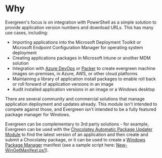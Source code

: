 # Why

Evergreen's focus is on integration with PowerShell as a simple solution to provide application version numbers and download URLs. This has many use cases, including:

* Importing applications into the Microsoft Deployment Toolkit or Microsoft Endpoint Configuration Manager for operating system deployment
* Creating applications packages in Microsoft Intune or another MDM solution
* Integration with [Azure DevOps](https://stealthpuppy.com/packer/) or [Packer](https://www.packer.io/) to create evergreen machine images on-premises, in Azure, AWS, or other cloud platforms
* Maintaining a library of application install packages to enable roll back or roll forward of application versions in an image
* Audit installed application versions in an image or a Windows desktop

There are several community and commercial solutions that manage application deployment and updates already. This module isn't intended to compete against those, and Evergreen isn't intended to be a fully featured package manager for Windows.

Evergreen can be complementary to 3rd party solutions - for example, Evergreen can be used with the [Chocolatey Automatic Package Updater Module](https://www.powershellgallery.com/packages/AU/) to find the latest version of an application and then create and submit a Chocolatey package, or it can be used to create a [Windows Package Manager](https://github.com/microsoft/winget-cli) manifest (see a sample script here: [New-WinGetManifest.ps1](https://github.com/aaronparker/Evergreen/blob/main/tools/New-WinGetManifest.ps1)).
